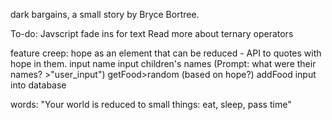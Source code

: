 dark bargains, a small story by Bryce Bortree.

To-do: 
Javscript fade ins for text
Read more about ternary operators

feature creep:
hope as an element that can be reduced - API to quotes with hope in them.
input name
input children's names (Prompt: what were their names? >"user_input")
getFood>random (based on hope?)
addFood
input into database

words:
"Your world is reduced to small things: eat, sleep, pass time"